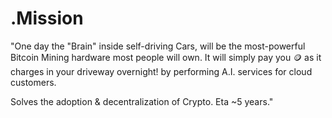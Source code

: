 # .Mission
"One day the "Brain" inside self-driving Cars, will be the most-powerful Bitcoin Mining hardware most people will own. It will simply pay you 🪙 as it charges in your driveway overnight! by performing A.I. services for cloud customers.

Solves the adoption & decentralization of Crypto.
Eta ~5 years."
